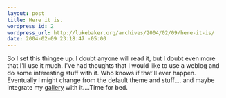 ```yaml
--- 
layout: post
title: Here it is.
wordpress_id: 2
wordpress_url: http://lukebaker.org/archives/2004/02/09/here-it-is/
date: 2004-02-09 23:18:47 -05:00
---
```

So I set this thingee up. I doubt anyone will read it, but I doubt even more that I'll use it much. I've had thoughts that I would like to use a weblog and do some interesting stuff with it. Who knows if that'll ever happen. Eventually I might change from the default theme and stuff.... and maybe integrate my <a href="http://s89626553.onlinehome.us/gallery/">gallery</a> with it....Time for bed.
